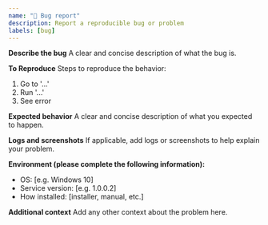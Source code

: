 ```yaml
---
name: "🐞 Bug report"
description: Report a reproducible bug or problem
labels: [bug]
---
```


**Describe the bug**
A clear and concise description of what the bug is.

**To Reproduce**
Steps to reproduce the behavior:
1. Go to '...'
2. Run '...'
3. See error

**Expected behavior**
A clear and concise description of what you expected to happen.

**Logs and screenshots**
If applicable, add logs or screenshots to help explain your problem.

**Environment (please complete the following information):**
- OS: [e.g. Windows 10]
- Service version: [e.g. 1.0.0.2]
- How installed: [installer, manual, etc.]

**Additional context**
Add any other context about the problem here.
